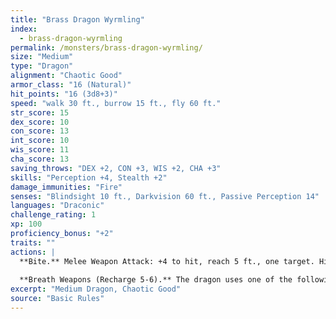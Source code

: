 ```yaml
---
title: "Brass Dragon Wyrmling"
index:
  - brass-dragon-wyrmling
permalink: /monsters/brass-dragon-wyrmling/
size: "Medium"
type: "Dragon"
alignment: "Chaotic Good"
armor_class: "16 (Natural)"
hit_points: "16 (3d8+3)"
speed: "walk 30 ft., burrow 15 ft., fly 60 ft."
str_score: 15
dex_score: 10
con_score: 13
int_score: 10
wis_score: 11
cha_score: 13
saving_throws: "DEX +2, CON +3, WIS +2, CHA +3"
skills: "Perception +4, Stealth +2"
damage_immunities: "Fire"
senses: "Blindsight 10 ft., Darkvision 60 ft., Passive Perception 14"
languages: "Draconic"
challenge_rating: 1
xp: 100
proficiency_bonus: "+2"
traits: ""
actions: |
  **Bite.** Melee Weapon Attack: +4 to hit, reach 5 ft., one target. Hit: 7 (1d10 + 2) piercing damage.
  
  **Breath Weapons (Recharge 5-6).** The dragon uses one of the following breath weapons. Fire Breath. The dragon exhales fire in an 20-foot line that is 5 feet wide. Each creature in that line must make a DC 11 Dexterity saving throw, taking 14 (4d6) fire damage on a failed save, or half as much damage on a successful one. Sleep Breath. The dragon exhales sleep gas in a 15-foot cone. Each creature in that area must succeed on a DC 11 Constitution saving throw or fall unconscious for 1 minute. This effect ends for a creature if the creature takes damage or someone uses an action to wake it.
excerpt: "Medium Dragon, Chaotic Good"
source: "Basic Rules"
---
```

